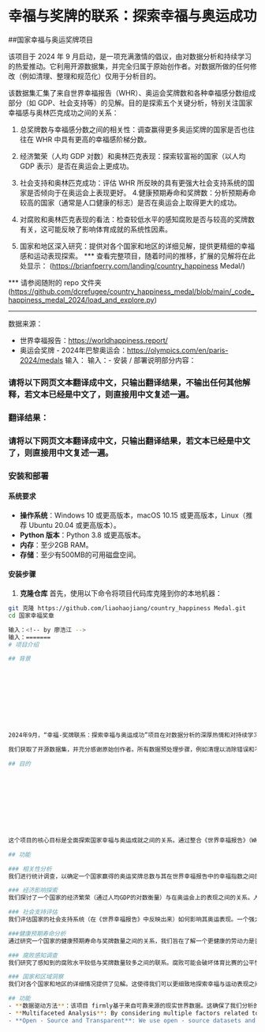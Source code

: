 
# 幸福与奖牌的联系：探索幸福与奥运成功
##国家幸福与奥运奖牌项目

该项目于 2024 年 9 月启动，是一项充满激情的倡议，由对数据分析和持续学习的热爱推动。它利用开源数据集，并完全归属于原始创作者。对数据所做的任何修改（例如清理、整理和规范化）仅用于分析目的。

该数据集汇集了来自世界幸福报告（WHR）、奥运会奖牌数和各种幸福感分数组成部分（如 GDP、社会支持等）的见解。目的是探索五个关键分析，特别关注国家幸福感与奥林匹克成功之间的关系：

1. 总奖牌数与幸福感分数之间的相关性：调查赢得更多奥运奖牌的国家是否也往往在 WHR 中具有更高的幸福感阶梯分数。
2. 经济繁荣（人均 GDP 对数）和奥林匹克表现：探索较富裕的国家（以人均 GDP 表示）是否在奥运会上更成功。
3. 社会支持和奥林匹克成功：评估 WHR 所反映的具有更强大社会支持系统的国家是否倾向于在奥运会上表现更好。
4.健康预期寿命和奖牌数：分析预期寿命较高的国家（通常是人口健康的标志）是否在奥运会上取得更大的成功。
5. 对腐败和奥林匹克表现的看法：检查较低水平的感知腐败是否与较高的奖牌数有关，这可能反映了影响体育成就的系统性因素。

6. 国家和地区深入研究：提供对各个国家和地区的详细见解，提供更精细的幸福感和运动表现探索。
*** 查看完整项目，随着时间的推移，扩展的见解将在此处显示：
(https://brianfperry.com/landing/country_happiness Medal/)

*** 请参阅随附的 repo 文件夹 (https://github.com/dcrefugee/country_happiness_medal/blob/main/_code_happiness_medal_2024/load_and_explore.py)

---











































































数据来源：
- 世界幸福报告：https://worldhappiness.report/  
- 奥运会奖牌 - 2024年巴黎奥运会：https://olympics.com/en/paris-2024/medals
输入：<!-- by 廖浩江 -->
输入：- 安装 / 部署说明部分内容：
### 请将以下网页文本翻译成中文，只输出翻译结果，不输出任何其他解释，若文本已经是中文了，则直接用中文复述一遍。

### 翻译结果：

### 请将以下网页文本翻译成中文，只输出翻译结果，若文本已经是中文了，则直接用中文复述一遍。
### 安装和部署

#### 系统要求
- **操作系统**：Windows 10 或更高版本，macOS 10.15 或更高版本，Linux（推荐 Ubuntu 20.04 或更高版本）。
- **Python 版本**：Python 3.8 或更高版本。
- **内存**：至少2GB RAM。
- **存储**：至少有500MB的可用磁盘空间。

#### 安装步骤

1. **克隆仓库**
首先，使用以下命令将项目代码库克隆到你的本地机器：
```bash
git 克隆 https://github.com/liaohaojiang/country_happiness Medal.git
cd 国家幸福奖章

输入：<!-- by 廖浩江 -->
输入：=======
# 项目介绍

## 背景










2024年9月，“幸福-奖牌联系：探索幸福与奥运成功”项目在对数据分析的深厚热情和对持续学习的坚定承诺下启动。在一个数据能够揭示复杂关系的世界里，我们对国家幸福与奥运表现之间潜在联系感到好奇。

我们获取了开源数据集，并充分感谢原始创作者。所有数据预处理步骤，例如清理以消除错误和不一致性、整理以将数据转换为适当格式、以及标准化以统一值，都是为了进行深入和准确的分析而严格进行的。

## 目的










这个项目的核心目标是全面探索国家幸福与奥运成就之间的关系。通过整合《世界幸福报告》（WHR）、奥运奖牌数以及幸福指数的各个组成部分，包括GDP、社会支持等数据，我们旨在进行五项关键分析。这些分析旨在揭示国家幸福相关的因素，如幸福、经济繁荣、社会支持、预期寿命和腐败感知等，是否对国家的奥运表现有显著影响。

## 功能

### 相关性分析
我们进行统计调查，以确定一个国家赢得的奥运奖牌总数与其在世界幸福报告中的幸福指数之间的相关性。此分析帮助我们了解是否存在一种普遍趋势，即奥运表现更出色的国家往往拥有更高的国民幸福水平。

### 经济影响探索
我们探讨了一个国家的经济繁荣（通过人均GDP的对数衡量）与在奥运会上的表现之间的关系。人均GDP较高通常意味着更好的体育基础设施、运动员训练和发展项目资源。此分析旨在揭示富裕国家在奥运比赛中是否具有竞争优势。

### 社会支持评估
我们评估国家的社会支持系统（在《世界幸福报告》中反映出来）如何影响其奥运表现。一个强大的社会支持系统可以为运动员提供必要的情感、财务和制度支持。通过分析这种关系，我们可以了解是否拥有更强大社会支持网络的国家更有可能培养出成功的奥运运动员。

###健康预期寿命分析
通过研究一个国家的健康预期寿命与奖牌数量之间的关系，我们旨在了解一个更健康的劳动力是否有助于在奥运会上取得更大的成功。更高的预期寿命通常是一个运作良好的医疗系统、健康的生活方式和总体良好生活条件的指标，这些都可能对运动员有益。

### 腐败感知调查
我们研究了感知到的腐败水平较低与奖牌数量较多之间的联系。腐败可能会破坏体育比赛的公平性，限制运动员获取资源的机会，并扰乱体育机构的正常运作。此分析可以突出可能影响体育成就的系统性因素，以及对奥运会成功而言，保持无腐败环境的重要性。

### 国家和区域洞察
我们对各个国家和地区的详细情况提供了见解。这使得我们可以更细致地探索幸福与运动表现之间的关系，同时考虑到每个国家或地区的独特文化、社会和经济特征。

## 功能
- **数据驱动方法**：该项目 firmly基于来自可靠来源的现实世界数据。这确保了我们分析的客观性和可信性，使我们能够基于实证证据得出有意义的结论。
- **Multifaceted Analysis**: By considering multiple factors related to national well - being and Olympic performance, we offer a comprehensive view of the relationship between the two. This holistic approach helps us capture the complex interplay of various elements that contribute to a country's Olympic success.
- **Open - Source and Transparent**: We use open - source datasets and make our code publicly available. This promotes transparency in our research process and allows other researchers to reproduce our results, validate our findings, and build upon our work.

